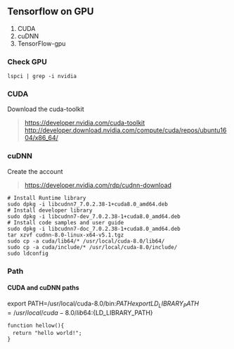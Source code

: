 ## Tensorflow on GPU

1. CUDA
1. cuDNN
1. TensorFlow-gpu


### Check GPU
```
lspci | grep -i nvidia
```

### CUDA
Download the cuda-toolkit
> https://developer.nvidia.com/cuda-toolkit
> http://developer.download.nvidia.com/compute/cuda/repos/ubuntu1604/x86_64/

### cuDNN
Create the account
> https://developer.nvidia.com/rdp/cudnn-download
```
# Install Runtime library
sudo dpkg -i libcudnn7_7.0.2.38-1+cuda8.0_amd64.deb
# Install developer library
sudo dpkg -i libcudnn7-dev_7.0.2.38-1+cuda8.0_amd64.deb
# Install code samples and user guide
sudo dpkg -i libcudnn7-doc_7.0.2.38-1+cuda8.0_amd64.deb
tar xzvf cudnn-8.0-linux-x64-v5.1.tgz
sudo cp -a cuda/lib64/* /usr/local/cuda-8.0/lib64/
sudo cp -a cuda/include/* /usr/local/cuda-8.0/include/
sudo ldconfig
```

### Path
#### CUDA and cuDNN paths
export PATH=/usr/local/cuda-8.0/bin:${PATH}  
export LD_LIBRARY_PATH=/usr/local/cuda-8.0/lib64:${LD_LIBRARY_PATH}
```
function hellow(){
　return "hello world!";
}
```
